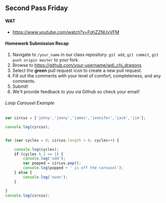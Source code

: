 ## Second Pass Friday

#### WAT

* https://www.youtube.com/watch?v=FqhZZNUyVFM

#### Homework Submission Recap

1. Navigate to `/your_name` in our class repository. `git add`, `git commit`, `git push origin master` to your fork.
2. Browse to https://github.com/your-username/wdi_chi_dragons
3. Select the **green** pull request icon to create a new pull request.
4. Fill out the comments with your level of comfort, completeness, and any comments.
5. Submit!
6. We'll provide feedback to you via Github so check your email!

###### Loop Carousel Example

```javascript
var circus = ['johny','jenny','james','jennifer','jack','jim'];

console.log(circus);


for (var cycles = 0; circus.length > 0; cycles++) {

    console.log(cycles);
    if (cycles % 2 == 1) {
        console.log('odd');
        var popped = circus.pop();
        console.log(popped + ' is off the carousel');
    } else {
        console.log('even');
    }

}
console.log(circus);
```
